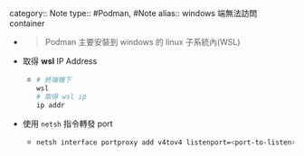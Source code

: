 category:: Note
type:: #Podman, #Note
alias:: windows 端無法訪問 container

- > Podman 主要安裝到 windows 的 linux 子系統內(WSL)
- 取得 **wsl** IP Address
	- ```bash
	  # 終端機下
	  wsl
	  # 取得 wsl ip
	  ip addr
	  ```
- 使用 `netsh` 指令轉發 port
	- ```bash
	  netsh interface portproxy add v4tov4 listenport=<port-to-listen> listenaddress=0.0.0.0 connectport=<port-to-forward> connectaddress=<forward-to-this-IP-address>
	  ```